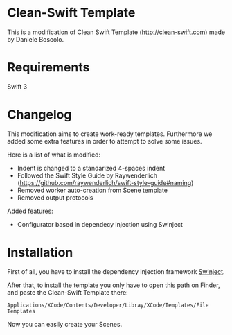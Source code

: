 # Clean-Swift Template
This is a modification of Clean Swift Template (http://clean-swift.com) made by Daniele Boscolo.

# Requirements
Swift 3

# Changelog
This modification aims to create work-ready templates. Furthermore we added some extra features in order to attempt to solve some issues.

Here is a list of what is modified:

* Indent is changed to a standarized 4-spaces indent
* Followed the Swift Style Guide by Raywenderlich (https://github.com/raywenderlich/swift-style-guide#naming)
* Removed worker auto-creation from Scene template
* Removed output protocols

Added features:
* Configurator based in dependecy injection using Swinject

# Installation
First of all, you have to install the dependency injection framework [Swinject](https://github.com/Swinject/Swinject).

After that, to install the template you only have to open this path on Finder, and paste the Clean-Swift Template there:

    Applications/XCode/Contents/Developer/Libray/XCode/Templates/File Templates

Now you can easily create your Scenes.
